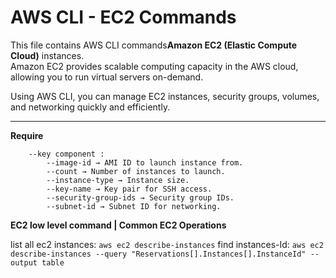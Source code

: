 # AWS CLI - EC2 Commands

This file contains AWS CLI commands**Amazon EC2 (Elastic Compute Cloud)** instances.  
Amazon EC2 provides scalable computing capacity in the AWS cloud, allowing you to run virtual servers on-demand.

Using AWS CLI, you can manage EC2 instances, security groups, volumes, and networking quickly and efficiently.

---

**Require**
```
    --key component : 
        --image-id → AMI ID to launch instance from.
        --count → Number of instances to launch.
        --instance-type → Instance size.
        --key-name → Key pair for SSH access.
        --security-group-ids → Security group IDs.
        --subnet-id → Subnet ID for networking.  
```

**EC2 low level command | Common EC2 Operations**

list all ec2 instances:
    ```
    aws ec2 describe-instances
    ```
find instances-Id:
    ```
    aws ec2 describe-instances --query "Reservations[].Instances[].InstanceId" --output table
    ```